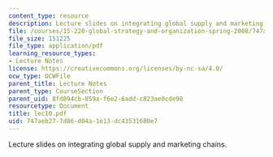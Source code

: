 ```yaml
---
content_type: resource
description: Lecture slides on integrating global supply and marketing chains.
file: /courses/15-220-global-strategy-and-organization-spring-2008/747aeb277d86d04a1e13dc43531680e7_lec10.pdf
file_size: 151225
file_type: application/pdf
learning_resource_types:
- Lecture Notes
license: https://creativecommons.org/licenses/by-nc-sa/4.0/
ocw_type: OCWFile
parent_title: Lecture Notes
parent_type: CourseSection
parent_uid: 8fd894cb-859a-f6e2-6add-c823ae0cde98
resourcetype: Document
title: lec10.pdf
uid: 747aeb27-7d86-d04a-1e13-dc43531680e7
---
```

Lecture slides on integrating global supply and marketing chains.